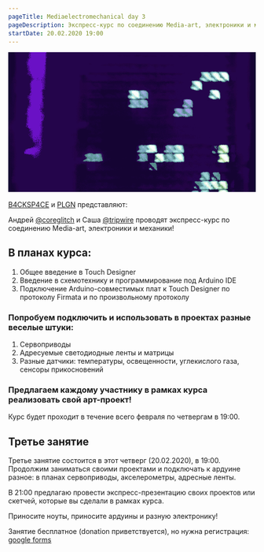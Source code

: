 ```yaml
---
pageTitle: Mediaelectromechanical day 3
pageDescription: Экспресс-курс по соединению Media-art, электроники и механики!
startDate: 20.02.2020 19:00
---
```


![promo](./assets/mediaem_promo.gif "game of life on the fluepdot. By alg & fluepke")

[B4CKSP4CE](https://0x08.in/) и [PLGN](https://www.instagram.com/plgnlab/) представляют:

Андрей [@сoreglitch](tg://resolve/?domain=сoreglitch) и Саша [@tripwire](tg://resolve/?domain=tripwire) проводят экспресс-курс по соединению Media-art, электроники и механики!

## В планах курса:

1. Общее введение в Touch Designer
2. Введение в схемотехнику и программирование под Arduino IDE
3. Подключение Arduino-совместимых плат к Touch Designer по протоколу Firmata и по произвольному протоколу

### Попробуем подключить и использовать в проектах разные веселые штуки:

1. Сервоприводы
2. Адресуемые светодиодные ленты и матрицы
3. Разные датчики: температуры, освещенности, углекислого газа, сенсоры прикосновений

### Предлагаем каждому участнику в рамках курса реализовать свой арт-проект!

Курс будет проходит в течение всего февраля по четвергам в 19:00.

## Третье занятие

Третье занятие состоится в этот четверг (20.02.2020), в 19:00. Продолжим заниматься своими проектами и подключать к ардуине разное: в планах сервоприводы, акселерометры, адресные ленты.

В 21:00 предлагаю провести экспресс-презентацию своих проектов или скетчей, которые вы сделали в рамках курса.

Приносите ноуты, приносите ардуины и разную электронику!

Занятие бесплатное (donation приветствуется), но нужна регистрация: [google forms](https://docs.google.com/forms/d/e/1FAIpQLSeFR0HPGoqH5HkycXVvlFPxren--ZOkrNry1yglG6fvGuQkfA/viewform)
